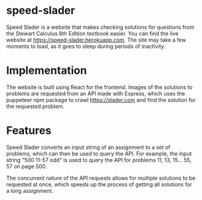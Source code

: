 # speed-slader

Speed Slader is a website that makes checking solutions for questions from the Stewart Calculus 8th Edition textbook easier. You can find the live website at https://speed-slader.herokuapp.com. The site may take a few moments to load, as it goes to sleep during periods of inactivity.

# Implementation

The website is built using React for the frontend. Images of the solutions to problems are requested from an API made with Express, which uses the puppeteer npm package to crawl https://slader.com and find the solution for the requested problem.

# Features

Speed Slader converts an input string of an assignment to a set of problems, which can then be used to query the API. For example, the input string "500 11-57 odd" is used to query the API for problems 11, 13, 15... 55, 57 on page 500.

The concurrent nature of the API requests allows for multiple solutions to be requested at once, which speeds up the process of getting all solutions for a long assignment.